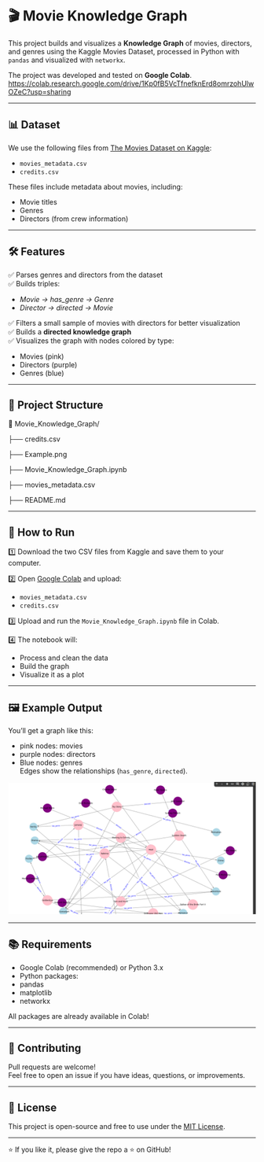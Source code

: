 # 🎬 Movie Knowledge Graph

This project builds and visualizes a **Knowledge Graph** of movies, directors, and genres using the Kaggle Movies Dataset, processed in Python with `pandas` and visualized with `networkx`.

The project was developed and tested on **Google Colab**. https://colab.research.google.com/drive/1Kp0fB5VcTfnefknErd8omrzohUlwOZeC?usp=sharing

---

## 📊 Dataset

We use the following files from [The Movies Dataset on Kaggle](https://www.kaggle.com/datasets/rounakbanik/the-movies-dataset):

- `movies_metadata.csv`
- `credits.csv`

These files include metadata about movies, including:
- Movie titles
- Genres
- Directors (from crew information)

---

## 🛠️ Features

✅ Parses genres and directors from the dataset  
✅ Builds triples:  
- *Movie → has_genre → Genre*
- *Director → directed → Movie*  

✅ Filters a small sample of movies with directors for better visualization  
✅ Builds a **directed knowledge graph**  
✅ Visualizes the graph with nodes colored by type:  
- Movies (pink)
- Directors (purple)
- Genres (blue)

---

## 📂 Project Structure
📁 Movie_Knowledge_Graph/

├── credits.csv

├── Example.png

├── Movie_Knowledge_Graph.ipynb

├── movies_metadata.csv

├── README.md


---

## 🚀 How to Run

1️⃣ Download the two CSV files from Kaggle and save them to your computer.

2️⃣ Open [Google Colab](https://colab.research.google.com/) and upload:
- `movies_metadata.csv`
- `credits.csv`

3️⃣ Upload and run the `Movie_Knowledge_Graph.ipynb` file in Colab.

4️⃣ The notebook will:
- Process and clean the data
- Build the graph
- Visualize it as a plot

---

## 🖼️ Example Output

You’ll get a graph like this:  
- pink nodes: movies
- purple nodes: directors
- Blue nodes: genres  
Edges show the relationships (`has_genre`, `directed`).

![example](Example.png)

---

## 📚 Requirements

- Google Colab (recommended) or Python 3.x
- Python packages:
- pandas
- matplotlib
- networkx

All packages are already available in Colab!

---

## 🤝 Contributing

Pull requests are welcome!  
Feel free to open an issue if you have ideas, questions, or improvements.

---

## 📜 License

This project is open-source and free to use under the [MIT License](LICENSE).

---

⭐ If you like it, please give the repo a ⭐ on GitHub!
